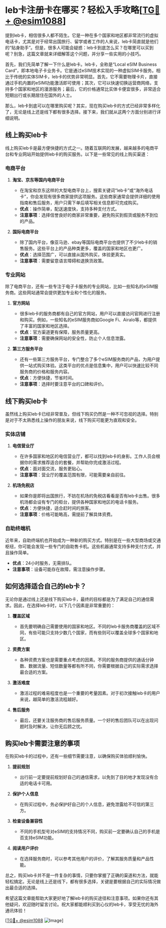 # leb卡注册卡在哪买？轻松入手攻略[[TG💪+ @esim1088](https://t.me/s/esim1088)]

提到leb卡，相信很多人都不陌生。它是一种在多个国家和地区都非常流行的虚拟电话卡，尤其是对于经常出国旅行、留学或者工作的人来说，leb卡简直就是他们的“贴身助手”。但是，很多人可能会疑惑：leb卡到底怎么买？在哪里可以买到呢？别急，这篇文章就来详细解答这个问题，并分享一些实用的小技巧。

首先，我们先简单了解一下什么是leb卡。leb卡，全称是“Local eSIM Business Card”，即本地电子卡业务卡。它是通过eSIM技术实现的一种虚拟SIM卡服务。相比于传统的实体SIM卡，leb卡的优势非常明显。首先，它不需要物理卡片，直接通过手机内置的eSIM功能激活即可使用；其次，它可以快速切换运营商网络，支持多个国家和地区的漫游服务；最后，它的价格通常比实体卡便宜很多，非常适合短期出行或长期居住在国外的人士。

那么，leb卡到底可以在哪里购买呢？其实，现在购买leb卡的方式已经非常多样化了，无论是线上还是线下都有很多选择。接下来，我们就从这两个方面分别进行详细说明。

## 线上购买leb卡

线上购买leb卡是最方便快捷的方式之一。随着互联网的发展，越来越多的电商平台和专业网站开始提供leb卡的购买服务。以下是一些常见的线上购买渠道：

### 电商平台

1. **淘宝、京东等国内电商平台**
   - 在淘宝和京东这样的大型电商平台上，搜索关键词“leb卡”或“海外电话卡”，你会发现有很多商家提供这项服务。这些商家通常会提供详细的使用指南和售后服务，用户只需下单后填写相关信息即可完成购买。
   - **优点**：操作简单，配送速度快，支持多种支付方式。
   - **注意事项**：选择信誉良好的商家非常重要，避免购买到假货或服务不到位的产品。

2. **国际电商平台**
   - 除了国内平台，像亚马逊、ebay等国际电商平台也提供了不少leb卡的销售服务。这些平台上的产品种类更多，覆盖的国家和地区也更广。
   - **优点**：选择范围广，可以直接从国外购买，体验更真实。
   - **注意事项**：需要留意语言障碍和退换货政策。

### 专业网站

除了电商平台，还有一些专注于电子卡服务的专业网站，比如一些知名的eSIM服务商。这些网站通常会提供更加专业和个性化的服务。

1. **官方网站**
   - 很多leb卡的服务商都有自己的官方网站，用户可以直接访问官网进行注册和购买。例如，一些知名的eSIM服务商如Google Fi、Airalo等，都提供了丰富的国家和地区选择。
   - **优点**：官方渠道更有保障，服务质量更高。
   - **注意事项**：需要确保网站的安全性，防止个人信息泄露。

2. **第三方服务平台**
   - 还有一些第三方服务平台，专门整合了多个eSIM服务商的产品，为用户提供一站式购买体验。这类平台的优点是信息集中，用户可以快速比较不同服务商的价格和服务内容。
   - **优点**：方便快捷，节省时间。
   - **注意事项**：选择时要注意平台的口碑和评价。

## 线下购买leb卡

虽然线上购买leb卡已经非常普及，但线下购买仍然是一种不可忽视的选择。特别是对于不太熟悉线上操作的朋友来说，线下购买可能更为直观和安全。

### 实体店铺

1. **电信营业厅**
   - 在许多国家和地区的电信营业厅，都可以找到leb卡的身影。工作人员会根据你的需求推荐适合的套餐，并帮助你完成激活过程。
   - **优点**：面对面交流，服务更贴心。
   - **注意事项**：营业厅的覆盖范围有限，可能需要亲自前往。

2. **机场免税店**
   - 如果你是即将出国旅行，不妨在机场的免税店看看是否有leb卡出售。很多机场都会设有专门的柜台，提供各种国家和地区的电话卡服务。
   - **优点**：方便快捷，适合赶时间的旅客。
   - **注意事项**：价格可能略高，需提前了解具体资费。

### 自助终端机

近年来，自助终端机也开始成为一种新的购买方式。特别是在一些大型商场或交通枢纽，你可能会发现一些专门的自助售卡机。这些机器通常支持多种支付方式，并且操作简单。

- **优点**：24小时服务，无需排队。
- **注意事项**：设备可能存在故障，需注意操作步骤。

## 如何选择适合自己的leb卡？

无论你是通过线上还是线下购买leb卡，最终的目标都是为了满足自己的通信需求。因此，在选择leb卡时，以下几个因素是非常重要的：

1. **覆盖区域**
   - 首先要明确自己需要使用的国家和地区。不同的leb卡服务商覆盖的区域不同，有些可能只支持少数几个国家，而有些则可以覆盖全球多个国家和地区。

2. **资费方案**
   - 各种资费方案也是需要重点考虑的因素。不同的服务商提供的通话分钟数、数据流量、短信数量等都有所不同，你需要根据自己的实际需求选择最合适的方案。

3. **激活难度**
   - 激活过程的难易程度也是一个重要的考量因素。对于初次接触leb卡的用户来说，越简单的激活流程越好。

4. **售后服务**
   - 最后，还要关注服务商的售后服务质量。一个好的售后团队可以在出现问题时及时解决，让你无后顾之忧。

## 购买leb卡需要注意的事项

在购买leb卡的过程中，还有一些细节需要注意，以确保购买体验顺利愉快。

1. **提前规划**
   - 出行前一定要提前规划好自己的通信需求，以免到了目的地才发现没有合适的电话卡可用。

2. **保护个人信息**
   - 在购买过程中，务必保护好自己的个人信息，避免泄露给不可信的第三方。

3. **检查设备兼容性**
   - 不同的手机型号对eSIM的支持情况不同，购买前一定要确认自己的手机是否支持eSIM功能。

4. **阅读用户评价**
   - 在选择服务商时，可以参考其他用户的评价，了解其服务质量和产品性能。

总之，购买leb卡并不是一件复杂的事情，只要你掌握了正确的渠道和方法，就能轻松搞定。无论是线上还是线下，都有很多选择，关键是要根据自己的实际情况做出最合适的选择。

希望这篇文章能帮助大家更好地了解leb卡的购买途径和注意事项。如果你还有其他疑问，欢迎随时留言讨论。祝大家都能顺利买到心仪的leb卡，享受无忧的海外通讯体验！

[[TG💪+ @esim1088](https://t.me/s/esim1088) ![Image](https://i.postimg.cc/4NQfJmqS/Snipaste-2025-05-13-00-14-12.png)]